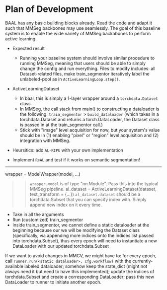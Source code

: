 # Plan of Development

BAAL has any basic building blocks already. Read the code and adapt it 
such that MMSeg backbones may use seamlessly. The goal of this baseline system
is to enable the wide variety of MMSeg backabones to perform active learning.

- Expected result
  - Running your baseline system should involve similar procedure to running MMSeg, meaning that
  users should be able to simply change the config and run everything. Files to modify includes: 
  all Dataset-related files, make train_segmentor iteratively label the unlabeled-pool as in 
  `ActiveLearningLoop.step()`.

- ActiveLearningDataset
  - In baal, this is simply a 1-layer wrapper around a `torchdata.Dataset` class.
  - In MMSeg, the call stack from main() to constructing a dataloader is the following:
  `train_segmentor` > `build_dataloader` (which takes in a torchdata.Dataset and returns a torch.DataLoader,
  the Dataset class is passed in at the train_segmentor call.)
  - Stick with "image" level acquisition for now, but your system's value should be in 
  (1) enabling "pixel" or "region" level acquisition and (2) integration with MMSeg.
- Heursitics: add `AL-RIPU` with your own implementation

- Implement `ReAL` and test if it works on semantic segmentation!

----------------

wrapper = ModelWrapper(model, ...)
>> `wrapper.model` is of type "nn.Module". Pass this into the typical MMSeg pipeline.
al_dataset = ActiveLearningDataset(dataset, test_transform = {...})
>> `al_dataset.dataset` should be a torchdata.Subset that you can specify index with.
Simply append new index on it every time.


- Take in all the arguments
- Run (customized) train_segmentor
- Inside train_segmentor, we cannot define a static dataloader at the beginning because our we will be modifying the Dataset class (specifically, via appending more indices onto the indices list passed into torchdata.Subset), thus every epoch will need to instantiate a new DataLoader with our updated torchdata.Subset


If we want to avoid changes in MMCV, we might have to: for every epoch, call `runner.run(<static dataloader>, cfg.workflow)` with the currently-available labeled dataloader; somehow keep the state_dict (might not always need it but need to have this implemented); update the indices of torchdata.Subset and create a corresponding DataLoader; pass this new DataLoader to runner to initiate another epoch.
